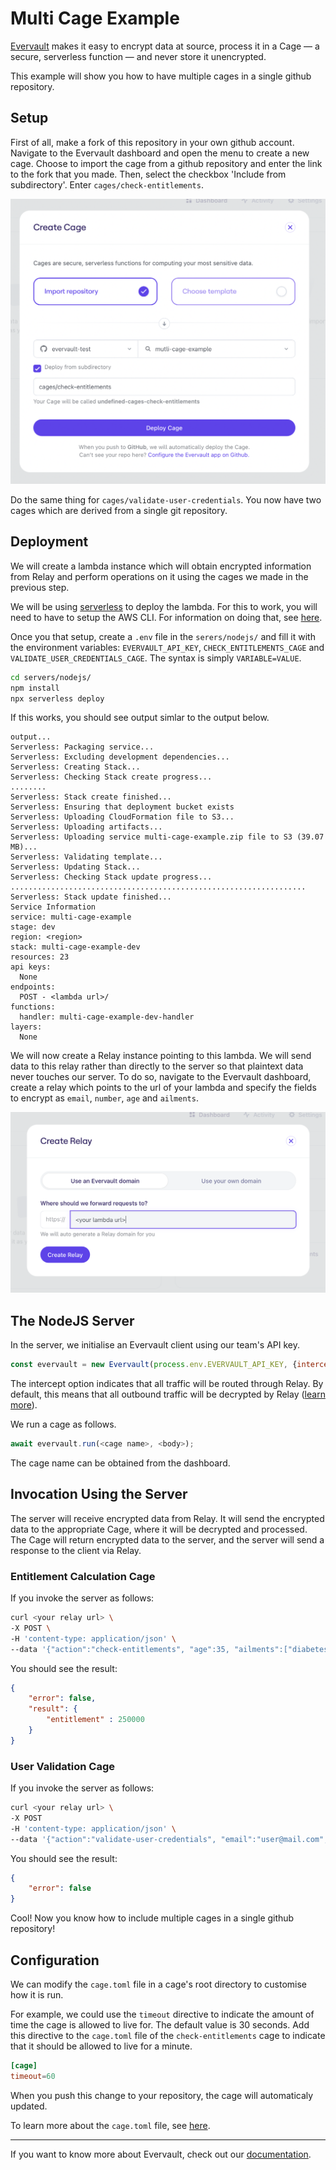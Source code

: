 # Multi Cage Example
[Evervault](https://evervault.com) makes it easy to encrypt data at source, process it in a Cage — a secure, serverless function — and never store it unencrypted.

This example will show you how to have multiple cages in a single github repository.

## Setup

First of all, make a fork of this repository in your own github account.
Navigate to the Evervault dashboard and open the menu to create a new cage.
Choose to import the cage from a github repository and enter the link to the fork that you made.
Then, select the checkbox 'Include from subdirectory'.
Enter `cages/check-entitlements`.

![New Cage Menu](images/new-cage-menu.png)

Do the same thing for `cages/validate-user-credentials`.
You now have two cages which are derived from a single git repository.

## Deployment

We will create a lambda instance which will obtain encrypted information from Relay and perform operations on it using the cages we made in the previous step.

We will be using [serverless](https://www.serverless.com) to deploy the lambda.
For this to work, you will need to have to setup the AWS CLI.
For information on doing that, see [here](https://docs.aws.amazon.com/cli/latest/userguide/cli-chap-configure.html).

Once you that setup, create a `.env` file in the `serers/nodejs/` and fill it with the environment variables: `EVERVAULT_API_KEY`, `CHECK_ENTITLEMENTS_CAGE` and `VALIDATE_USER_CREDENTIALS_CAGE`. The syntax is simply `VARIABLE=VALUE`.

```sh
cd servers/nodejs/
npm install
npx serverless deploy
```

If this works, you should see output simlar to the output below.

```
output...
Serverless: Packaging service...
Serverless: Excluding development dependencies...
Serverless: Creating Stack...
Serverless: Checking Stack create progress...
........
Serverless: Stack create finished...
Serverless: Ensuring that deployment bucket exists
Serverless: Uploading CloudFormation file to S3...
Serverless: Uploading artifacts...
Serverless: Uploading service multi-cage-example.zip file to S3 (39.07 MB)...
Serverless: Validating template...
Serverless: Updating Stack...
Serverless: Checking Stack update progress...
..................................................................
Serverless: Stack update finished...
Service Information
service: multi-cage-example
stage: dev
region: <region>
stack: multi-cage-example-dev
resources: 23
api keys:
  None
endpoints:
  POST - <lambda url>/
functions:
  handler: multi-cage-example-dev-handler
layers:
  None
```

We will now create a Relay instance pointing to this lambda.
We will send data to this relay rather than directly to the server so that plaintext data never touches our server.
To do so, navigate to the Evervault dashboard, create a relay which points to the url of your lambda and specify the fields to encrypt as `email`, `number`, `age` and `ailments`.

![Relay](images/relay.png)

## The NodeJS Server


In the server, we initialise an Evervault client using our team's API key.

```js
const evervault = new Evervault(process.env.EVERVAULT_API_KEY, {intercept: true})
```

The intercept option indicates that all traffic will be routed through Relay.
By default, this means that all outbound traffic will be decrypted by Relay ([learn more](https://docs.evervault.com/concepts/relay/response-encryption)).

We run a cage as follows.

```js
await evervault.run(<cage name>, <body>);
```

The cage name can be obtained from the dashboard.

## Invocation Using the Server

The server will receive encrypted data from Relay.
It will send the encrypted data to the appropriate Cage, where it will be decrypted and processed.
The Cage will return encrypted data to the server, and the server will send a response to the client via Relay.

### Entitlement Calculation Cage

If you invoke the server as follows:

```sh
curl <your relay url> \
-X POST \
-H 'content-type: application/json' \
--data '{"action":"check-entitlements", "age":35, "ailments":["diabetes"]}'
```

You should see the result:

```json
{
	"error": false,
	"result": {
		"entitlement" : 250000
	}
}
```

### User Validation Cage

If you invoke the server as follows:

```sh
curl <your relay url> \
-X POST
-H 'content-type: application/json' \
--data '{"action":"validate-user-credentials", "email":"user@mail.com", "phone":"+1 (415) 223-8720"}'
```

You should see the result:

```json
{
	"error": false
}
```

Cool! Now you know how to include multiple cages in a single github repository!

## Configuration

We can modify the `cage.toml` file in a cage's root directory to customise how it is run.

For example, we could use the `timeout` directive to indicate the amount of time the cage is allowed to live for.
The default value is 30 seconds.
Add this directive to the `cage.toml` file of the `check-entitlements` cage to indicate that it should be allowed to live for a minute.

```toml
[cage]
timeout=60
```

When you push this change to your repository, the cage will automaticaly updated.

To learn more about the `cage.toml` file, see [here](https://docs.evervault.com/reference/cagetoml).


---

If you want to know more about Evervault, check out our [documentation](https://docs.evervault.com).
